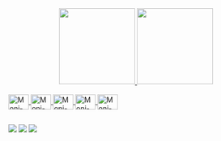 <div align="center">
  <a href="https://github.com/Monique13-rgb">
  <img height="150em" 
       src="https://github-readme-stats.vercel.app/api?username=Monique13-rgb&show_icons=true&theme=dracula&include_all_commits=true&count_private=true"/>
  <img height="150em" 
       src="https://github-readme-stats.vercel.app/api/top-langs/?username=Monique13-rgb&layout=compact&langs_count=7&theme=dracula"/>
</div>
<div style="display: inline_block"><br>
  <img align="center" alt="Moni-Angular" height="30" width="40" src="https://cdn.jsdelivr.net/gh/devicons/devicon/icons/angularjs/angularjs-plain.svg">
  <img align="center" alt="Moni-Js" height="30" width="40" src="https://cdn.jsdelivr.net/gh/devicons/devicon/icons/javascript/javascript-original.svg">
  <img align="center" alt="Moni-HTML" height="30" width="40" src="https://cdn.jsdelivr.net/gh/devicons/devicon/icons/html5/html5-original.svg">
  <img align="center" alt="Moni-Type" height="30" width="40" src="https://cdn.jsdelivr.net/gh/devicons/devicon/icons/typescript/typescript-plain.svg">
  <img align="center" alt="Moni-CSS" height="30" width="40" src="https://cdn.jsdelivr.net/gh/devicons/devicon/icons/css3/css3-original.svg">
</div>
  
  ##
 
<div> 
  <a href="https://www.instagram.com/moniquecaldass/" target="_blank"><img src="https://img.shields.io/badge/-Instagram-%23E4405F?style=for-the-badge&logo=instagram&logoColor=white" target="_blank"></a>
  <a href = "mailto:mocaldas13@gmail.com"><img src="https://img.shields.io/badge/-Gmail-%23333?style=for-the-badge&logo=gmail&logoColor=white" target="_blank"></a>
  <a href="https://www.linkedin.com/in/monique-santos-caldas-306287189/" target="_blank"><img src="https://img.shields.io/badge/-LinkedIn-%230077B5?style=for-the-badge&logo=linkedin&logoColor=white" target="_blank"></a> 
